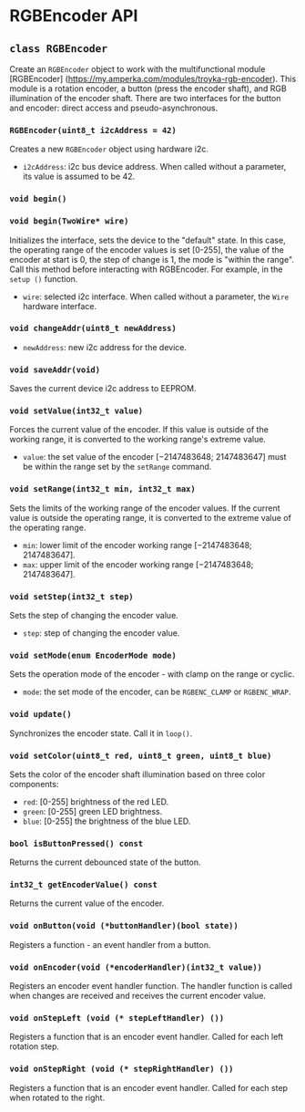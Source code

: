 # RGBEncoder API

## `class RGBEncoder`

Create an `RGBEncoder` object to work with the multifunctional module [RGBEncoder] (https://my.amperka.com/modules/troyka-rgb-encoder).
This module is a rotation encoder, a button (press the encoder shaft), and RGB illumination of the encoder shaft. There are two interfaces for the button and encoder: direct access and pseudo-asynchronous.

### `RGBEncoder(uint8_t i2cAddress = 42)`

Creates a new `RGBEncoder` object using hardware i2c.

- `i2cAddress`: i2c bus device address. When called without a parameter, its value is assumed to be 42.

### `void begin()`

### `void begin(TwoWire* wire)`

Initializes the interface, sets the device to the "default" state. In this case, the operating range of the encoder values ​​is set [0-255], the value of the encoder at start is 0, the step of change is 1, the mode is "within the range".
Call this method before interacting with RGBEncoder. For example, in the `setup ()` function.

- `wire`: selected i2c interface. When called without a parameter, the `Wire` hardware interface.

### `void changeAddr(uint8_t newAddress)`

- `newAddress`: new i2c address for the device.

### `void saveAddr(void)`

Saves the current device i2c address to EEPROM.

### `void setValue(int32_t value)`

Forces the current value of the encoder. If this value is outside of the working range, it is converted to the working range's extreme value.

- `value`: the set value of the encoder [−2147483648; 2147483647] must be within the range set by the `setRange` command.

### `void setRange(int32_t min, int32_t max)`

Sets the limits of the working range of the encoder values. If the current value is outside the operating range, it is converted to the extreme value of the operating range.

- `min`: lower limit of the encoder working range [−2147483648; 2147483647].
- `max`: upper limit of the encoder working range [−2147483648; 2147483647].

### `void setStep(int32_t step)`

Sets the step of changing the encoder value.

- `step`: step of changing the encoder value.

### `void setMode(enum EncoderMode mode)`

Sets the operation mode of the encoder - with clamp on the range or cyclic.

- `mode`: the set mode of the encoder, can be `RGBENC_CLAMP` or `RGBENC_WRAP`.

### `void update()`

Synchronizes the encoder state. Call it in `loop()`.

### `void setColor(uint8_t red, uint8_t green, uint8_t blue)`

Sets the color of the encoder shaft illumination based on three color components:

- `red`: [0-255] brightness of the red LED.
- `green`: [0-255] green LED brightness.
- `blue`: [0-255] the brightness of the blue LED.

### `bool isButtonPressed() const`

Returns the current debounced state of the button.

### `int32_t getEncoderValue() const`

Returns the current value of the encoder.

### `void onButton(void (*buttonHandler)(bool state))`

Registers a function - an event handler from a button.

### `void onEncoder(void (*encoderHandler)(int32_t value))`

Registers an encoder event handler function. The handler function is called when changes are received and receives the current encoder value.

### `void onStepLeft (void (* stepLeftHandler) ())`

Registers a function that is an encoder event handler. Called for each left rotation step.

### `void onStepRight (void (* stepRightHandler) ())`

Registers a function that is an encoder event handler. Called for each step when rotated to the right.

